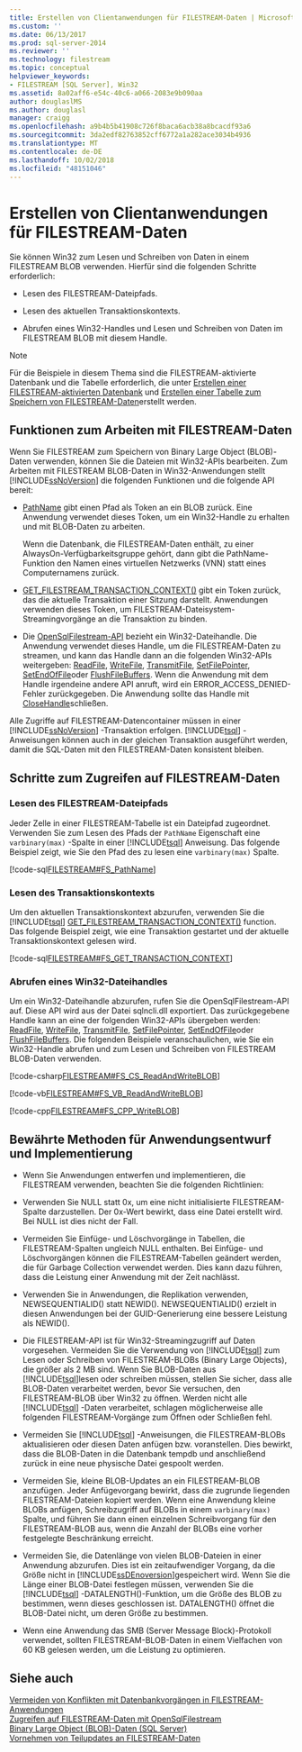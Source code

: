 ```yaml
---
title: Erstellen von Clientanwendungen für FILESTREAM-Daten | Microsoft Dokumentation
ms.custom: ''
ms.date: 06/13/2017
ms.prod: sql-server-2014
ms.reviewer: ''
ms.technology: filestream
ms.topic: conceptual
helpviewer_keywords:
- FILESTREAM [SQL Server], Win32
ms.assetid: 8a02aff6-e54c-40c6-a066-2083e9b090aa
author: douglaslMS
ms.author: douglasl
manager: craigg
ms.openlocfilehash: a9b4b5b41908c726f8baca6acb38a8bcacdf93a6
ms.sourcegitcommit: 3da2edf82763852cff6772a1a282ace3034b4936
ms.translationtype: MT
ms.contentlocale: de-DE
ms.lasthandoff: 10/02/2018
ms.locfileid: "48151046"
---
```

# <a name="create-client-applications-for-filestream-data"></a>Erstellen von Clientanwendungen für FILESTREAM-Daten
  Sie können Win32 zum Lesen und Schreiben von Daten in einem FILESTREAM BLOB verwenden. Hierfür sind die folgenden Schritte erforderlich:  
  
-   Lesen des FILESTREAM-Dateipfads.  
  
-   Lesen des aktuellen Transaktionskontexts.  
  
-   Abrufen eines Win32-Handles und Lesen und Schreiben von Daten im FILESTREAM BLOB mit diesem Handle.  
  
> [!NOTE]  
>  Für die Beispiele in diesem Thema sind die FILESTREAM-aktivierte Datenbank und die Tabelle erforderlich, die unter [Erstellen einer FILESTREAM-aktivierten Datenbank](create-a-filestream-enabled-database.md) und [Erstellen einer Tabelle zum Speichern von FILESTREAM-Daten](create-a-table-for-storing-filestream-data.md)erstellt werden.  
  
##  <a name="func"></a> Funktionen zum Arbeiten mit FILESTREAM-Daten  
 Wenn Sie FILESTREAM zum Speichern von Binary Large Object (BLOB)-Daten verwenden, können Sie die Dateien mit Win32-APIs bearbeiten. Zum Arbeiten mit FILESTREAM BLOB-Daten in Win32-Anwendungen stellt [!INCLUDE[ssNoVersion](../../includes/ssnoversion-md.md)] die folgenden Funktionen und die folgende API bereit:  
  
-   [PathName](/sql/relational-databases/system-functions/pathname-transact-sql) gibt einen Pfad als Token an ein BLOB zurück. Eine Anwendung verwendet dieses Token, um ein Win32-Handle zu erhalten und mit BLOB-Daten zu arbeiten.  
  
     Wenn die Datenbank, die FILESTREAM-Daten enthält, zu einer AlwaysOn-Verfügbarkeitsgruppe gehört, dann gibt die PathName-Funktion den Namen eines virtuellen Netzwerks (VNN) statt eines Computernamens zurück.  
  
-   [GET_FILESTREAM_TRANSACTION_CONTEXT()](/sql/t-sql/functions/get-filestream-transaction-context-transact-sql) gibt ein Token zurück, das die aktuelle Transaktion einer Sitzung darstellt. Anwendungen verwenden dieses Token, um FILESTREAM-Dateisystem-Streamingvorgänge an die Transaktion zu binden.  
  
-   Die [OpenSqlFilestream-API](access-filestream-data-with-opensqlfilestream.md) bezieht ein Win32-Dateihandle. Die Anwendung verwendet dieses Handle, um die FILESTREAM-Daten zu streamen, und kann das Handle dann an die folgenden Win32-APIs weitergeben: [ReadFile](http://go.microsoft.com/fwlink/?LinkId=86422), [WriteFile](http://go.microsoft.com/fwlink/?LinkId=86423), [TransmitFile](http://go.microsoft.com/fwlink/?LinkId=86424), [SetFilePointer](http://go.microsoft.com/fwlink/?LinkId=86425), [SetEndOfFile](http://go.microsoft.com/fwlink/?LinkId=86426)oder [FlushFileBuffers](http://go.microsoft.com/fwlink/?LinkId=86427). Wenn die Anwendung mit dem Handle irgendeine andere API anruft, wird ein ERROR_ACCESS_DENIED-Fehler zurückgegeben. Die Anwendung sollte das Handle mit [CloseHandle](http://go.microsoft.com/fwlink/?LinkId=86428)schließen.  
  
 Alle Zugriffe auf FILESTREAM-Datencontainer müssen in einer [!INCLUDE[ssNoVersion](../../includes/ssnoversion-md.md)] -Transaktion erfolgen. [!INCLUDE[tsql](../../includes/tsql-md.md)] -Anweisungen können auch in der gleichen Transaktion ausgeführt werden, damit die SQL-Daten mit den FILESTREAM-Daten konsistent bleiben.  
  
##  <a name="steps"></a> Schritte zum Zugreifen auf FILESTREAM-Daten  
  
###  <a name="path"></a> Lesen des FILESTREAM-Dateipfads  
 Jeder Zelle in einer FILESTREAM-Tabelle ist ein Dateipfad zugeordnet. Verwenden Sie zum Lesen des Pfads der `PathName` Eigenschaft eine `varbinary(max)` -Spalte in einer [!INCLUDE[tsql](../../includes/tsql-md.md)] Anweisung. Das folgende Beispiel zeigt, wie Sie den Pfad des zu lesen eine `varbinary(max)` Spalte.  
  
 [!code-sql[FILESTREAM#FS_PathName](../../snippets/tsql/SQL15/tsql/filestream/transact-sql/filestream.sql#fs_pathname)]  
  
###  <a name="trx"></a> Lesen des Transaktionskontexts  
 Um den aktuellen Transaktionskontext abzurufen, verwenden Sie die [!INCLUDE[tsql](../../includes/tsql-md.md)] [GET_FILESTREAM_TRANSACTION_CONTEXT()](/sql/t-sql/functions/get-filestream-transaction-context-transact-sql) function. Das folgende Beispiel zeigt, wie eine Transaktion gestartet und der aktuelle Transaktionskontext gelesen wird.  
  
 [!code-sql[FILESTREAM#FS_GET_TRANSACTION_CONTEXT](../../snippets/tsql/SQL15/tsql/filestream/transact-sql/filestream.sql#fs_get_transaction_context)]  
  
###  <a name="handle"></a> Abrufen eines Win32-Dateihandles  
 Um ein Win32-Dateihandle abzurufen, rufen Sie die OpenSqlFilestream-API auf. Diese API wird aus der Datei sqlncli.dll exportiert. Das zurückgegebene Handle kann an eine der folgenden Win32-APIs übergeben werden: [ReadFile](http://go.microsoft.com/fwlink/?LinkId=86422), [WriteFile](http://go.microsoft.com/fwlink/?LinkId=86423), [TransmitFile](http://go.microsoft.com/fwlink/?LinkId=86424), [SetFilePointer](http://go.microsoft.com/fwlink/?LinkId=86425), [SetEndOfFile](http://go.microsoft.com/fwlink/?LinkId=86426)oder [FlushFileBuffers](http://go.microsoft.com/fwlink/?LinkId=86427). Die folgenden Beispiele veranschaulichen, wie Sie ein Win32-Handle abrufen und zum Lesen und Schreiben von FILESTREAM BLOB-Daten verwenden.  
  
 [!code-csharp[FILESTREAM#FS_CS_ReadAndWriteBLOB](../../snippets/tsql/SQL15/tsql/filestream/cs/filestream.cs#fs_cs_readandwriteblob)]  
  
 [!code-vb[FILESTREAM#FS_VB_ReadAndWriteBLOB](../../snippets/tsql/SQL15/tsql/filestream/vb/filestream.vb#fs_vb_readandwriteblob)]  
  
 [!code-cpp[FILESTREAM#FS_CPP_WriteBLOB](../../snippets/tsql/SQL15/tsql/filestream/cpp/filestream.cpp#fs_cpp_writeblob)]  
  
##  <a name="best"></a> Bewährte Methoden für Anwendungsentwurf und Implementierung  
  
-   Wenn Sie Anwendungen entwerfen und implementieren, die FILESTREAM verwenden, beachten Sie die folgenden Richtlinien:  
  
-   Verwenden Sie NULL statt 0x, um eine nicht initialisierte FILESTREAM-Spalte darzustellen. Der 0x-Wert bewirkt, dass eine Datei erstellt wird. Bei NULL ist dies nicht der Fall.  
  
-   Vermeiden Sie Einfüge- und Löschvorgänge in Tabellen, die FILESTREAM-Spalten ungleich NULL enthalten. Bei Einfüge- und Löschvorgängen können die FILESTREAM-Tabellen geändert werden, die für Garbage Collection verwendet werden. Dies kann dazu führen, dass die Leistung einer Anwendung mit der Zeit nachlässt.  
  
-   Verwenden Sie in Anwendungen, die Replikation verwenden, NEWSEQUENTIALID() statt NEWID(). NEWSEQUENTIALID() erzielt in diesen Anwendungen bei der GUID-Generierung eine bessere Leistung als NEWID().  
  
-   Die FILESTREAM-API ist für Win32-Streamingzugriff auf Daten vorgesehen. Vermeiden Sie die Verwendung von [!INCLUDE[tsql](../../includes/tsql-md.md)] zum Lesen oder Schreiben von FILESTREAM-BLOBs (Binary Large Objects), die größer als 2 MB sind. Wenn Sie BLOB-Daten aus [!INCLUDE[tsql](../../includes/tsql-md.md)]lesen oder schreiben müssen, stellen Sie sicher, dass alle BLOB-Daten verarbeitet werden, bevor Sie versuchen, den FILESTREAM-BLOB über Win32 zu öffnen. Werden nicht alle [!INCLUDE[tsql](../../includes/tsql-md.md)] -Daten verarbeitet, schlagen möglicherweise alle folgenden FILESTREAM-Vorgänge zum Öffnen oder Schließen fehl.  
  
-   Vermeiden Sie [!INCLUDE[tsql](../../includes/tsql-md.md)] -Anweisungen, die FILESTREAM-BLOBs aktualisieren oder diesen Daten anfügen bzw. voranstellen. Dies bewirkt, dass die BLOB-Daten in die Datenbank tempdb und anschließend zurück in eine neue physische Datei gespoolt werden.  
  
-   Vermeiden Sie, kleine BLOB-Updates an ein FILESTREAM-BLOB anzufügen. Jeder Anfügevorgang bewirkt, dass die zugrunde liegenden FILESTREAM-Dateien kopiert werden. Wenn eine Anwendung kleine BLOBs anfügen, Schreibzugriff auf BLOBs in einem `varbinary(max)` Spalte, und führen Sie dann einen einzelnen Schreibvorgang für den FILESTREAM-BLOB aus, wenn die Anzahl der BLOBs eine vorher festgelegte Beschränkung erreicht.  
  
-   Vermeiden Sie, die Datenlänge von vielen BLOB-Dateien in einer Anwendung abzurufen. Dies ist ein zeitaufwendiger Vorgang, da die Größe nicht in [!INCLUDE[ssDEnoversion](../../includes/ssdenoversion-md.md)]gespeichert wird. Wenn Sie die Länge einer BLOB-Datei festlegen müssen, verwenden Sie die [!INCLUDE[tsql](../../includes/tsql-md.md)] -DATALENGTH()-Funktion, um die Größe des BLOB zu bestimmen, wenn dieses geschlossen ist. DATALENGTH() öffnet die BLOB-Datei nicht, um deren Größe zu bestimmen.  
  
-   Wenn eine Anwendung das SMB (Server Message Block)-Protokoll verwendet, sollten FILESTREAM-BLOB-Daten in einem Vielfachen von 60 KB gelesen werden, um die Leistung zu optimieren.  
  
## <a name="see-also"></a>Siehe auch  
 [Vermeiden von Konflikten mit Datenbankvorgängen in FILESTREAM-Anwendungen](avoid-conflicts-with-database-operations-in-filestream-applications.md)   
 [Zugreifen auf FILESTREAM-Daten mit OpenSqlFilestream](access-filestream-data-with-opensqlfilestream.md)   
 [Binary Large Object &#40;BLOB&#41;-Daten &#40;SQL Server&#41;](binary-large-object-blob-data-sql-server.md)   
 [Vornehmen von Teilupdates an FILESTREAM-Daten](make-partial-updates-to-filestream-data.md)  
  
  
